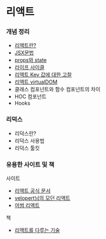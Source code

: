 # 리액트

### 개념 정리

- [리액트란?](./conceptNote/01_React.md)
- [JSX문법](./conceptNote/02_JSX.md)
- [props와 state](./conceptNote/03_props&state.md)
- [라이프 사이클](https://kyun2da.dev/react/%EB%A6%AC%EC%95%A1%ED%8A%B8-%EB%9D%BC%EC%9D%B4%ED%94%84%EC%82%AC%EC%9D%B4%ED%81%B4%EC%9D%98-%EC%9D%B4%ED%95%B4/)
- [리액트 Key 값에 대한 고찰](https://kyun2da.dev/react/%EB%A6%AC%EC%95%A1%ED%8A%B8-key%EA%B0%92%EC%9D%98-%EC%9D%98%EB%AF%B8/)
- [리액트 virtualDOM](./conceptNote/virtualDOM.md)
- 클래스 컴포넌트와 함수 컴포넌트의 차이
- HOC 컴포넌트
- Hooks

### 리덕스

- 리덕스란?
- 리덕스 사용법
- 리덕스 툴킷

### 유용한 사이트 및 책

사이트

- [리액트 공식 문서](https://ko.reactjs.org/)
- [velopert님의 모던 리액트](https://react.vlpt.us/)
- [어썸 리액트](https://github.com/enaqx/awesome-react)



책

- [리액트를 다루는 기술](http://www.kyobobook.co.kr/product/detailViewKor.laf?mallGb=KOR&ejkGb=KOR&barcode=9791160508796)

